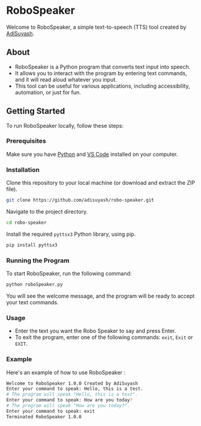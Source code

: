 # RoboSpeaker
Welcome to RoboSpeaker, a simple text-to-speech (TTS) tool created by [AdiSuyash](https://github.com/adisuyash).

## About 
- RoboSpeaker is a Python program that converts text input into speech.
- It allows you to interact with the program by entering text commands, and it will read aloud whatever you input.
- This tool can be useful for various applications, including accessibility, automation, or just for fun.

## Getting Started
To run RoboSpeaker locally, follow these steps:

### Prerequisites
Make sure you have [Python](https://www.python.org/) and [VS Code](https://code.visualstudio.com/) installed on your computer.

### Installation
Clone this repository to your local machine (or download and extract the ZIP file).
```bash
git clone https://github.com/adisuyash/robo-speaker.git
```

Navigate to the project directory.
```bash
cd robo-speaker
```

Install the required `pyttsx3` Python library, using pip.
```bash
pip install pyttsx3
```
### Running the Program
To start RoboSpeaker, run the following command:

```bash
python roboSpeaker.py
```

You will see the welcome message, and the program will be ready to accept your text commands.

### Usage
- Enter the text you want the Robo Speaker to say and press Enter.
- To exit the program, enter one of the following commands: `exit`, `Exit` or `EXIT`.

### Example
Here's an example of how to use RoboSpeaker :
```bash
Welcome to RoboSpeaker 1.0.0 Created by AdiSuyash
Enter your command to speak: Hello, this is a test.
# The program will speak "Hello, this is a test".
Enter your command to speak: How are you today?
# The program will speak "How are you today?".
Enter your command to speak: exit
Terminated RoboSpeaker 1.0.0
```